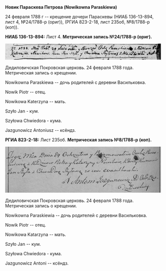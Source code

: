 **Новик Параскева Петрова (Nowikowna Paraskiewa)**

24 февраля 1788 г -- крещение дочери Параскевы (НИАБ 136-13-894, лист 4,
№24/1788-р (ориг)), (РГИА 823-2-18, лист 235об, №8/1788-р (коп)).

**НИАБ 136-13-894:** Лист 4. **Метрическая запись №24/1788-р (ориг).**

![](./media/7f277f28ae7e0bf860e2d0453963624a6c63d670.png)

Дедиловичская Покровская церковь. 24 февраля 1788 года. Метрическая
запись о крещении.

Nowikowna Paraskiewa -- дочь родителей с деревни Васильковка.

Nowik Piotr -- отец.

Nowikowa Katerzyna -- мать.

Szyło Jan - кум.

Szyłowa Chwiedora - кума.

Jazgunowicz Antoniusz -- ксёндз.

**РГИА 823-2-18:** Лист 235об. **Метрическая запись №8/1788-р (коп).**

![](./media/27211283602d5da8324479c52f2351ab390b3c98.png)

Дедиловичская Покровская церковь. 24 февраля 1788 года. Метрическая
запись о крещении.

Nowikowna Paraskiewia -- дочь родителей с деревни Васильковка.

Nowik Piotr -- отец.

Nowikowa Katarzyna -- мать.

Szyło Jan -- кум.

Szyłowa Chwiedora - кума.

Jazgunowicz Antoni -- ксёндз.
